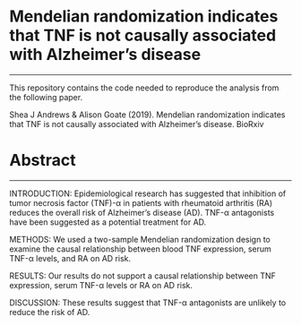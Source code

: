 # Mendelian randomization indicates that TNF is not causally associated with Alzheimer’s disease
---
This repository contains the code needed to reproduce the analysis from the following paper.

Shea J Andrews & Alison Goate (2019). Mendelian randomization indicates that TNF is not causally associated with Alzheimer’s disease. BioRxiv

# Abstract
---

INTRODUCTION: Epidemiological research has suggested that inhibition of tumor necrosis factor (TNF)-α in patients with rheumatoid arthritis (RA) reduces the overall risk of Alzheimer’s disease (AD). TNF-α antagonists have been suggested as a potential treatment for AD.

METHODS: We used a two-sample Mendelian randomization design to examine the causal relationship between blood TNF expression, serum TNF-α levels, and RA on AD risk.

RESULTS: Our results do not support a causal relationship between TNF expression, serum TNF-α levels or RA on AD risk.

DISCUSSION: These results suggest that TNF-α antagonists are unlikely to reduce the risk of AD.
